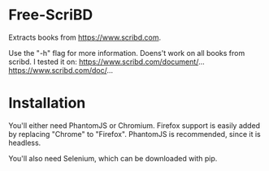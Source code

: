 # Free-ScriBD
Extracts books from https://www.scribd.com.

Use the "-h" flag for more information. Doens't work on all books from scribd.
I tested it on:
https://www.scribd.com/document/...
https://www.scribd.com/doc/...

# Installation
You'll either need PhantomJS or Chromium. Firefox support is easily added by replacing "Chrome" to "Firefox".
PhantomJS is recommended, since it is headless.

You'll also need Selenium, which can be downloaded with pip.
